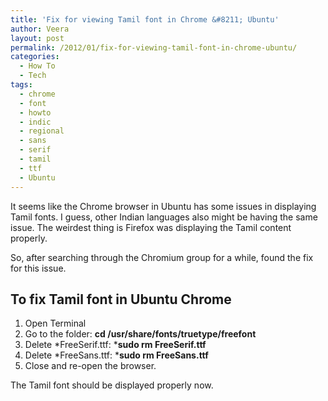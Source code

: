 ```yaml
---
title: 'Fix for viewing Tamil font in Chrome &#8211; Ubuntu'
author: Veera
layout: post
permalink: /2012/01/fix-for-viewing-tamil-font-in-chrome-ubuntu/
categories:
  - How To
  - Tech
tags:
  - chrome
  - font
  - howto
  - indic
  - regional
  - sans
  - serif
  - tamil
  - ttf
  - Ubuntu
---
```


It seems like the Chrome browser in Ubuntu has some issues in displaying Tamil fonts. I guess, other Indian languages also might be having the same issue. The weirdest thing is Firefox was displaying the Tamil content properly.

So, after searching through the Chromium group for a while, found the fix for this issue.

## To fix Tamil font in Ubuntu Chrome

1.  Open Terminal
2.  Go to the folder: **cd /usr/share/fonts/truetype/freefont**
3.  Delete *FreeSerif.ttf: ***sudo rm FreeSerif.ttf**
4.  Delete *FreeSans.ttf: ***sudo rm FreeSans.ttf**
5.  Close and re-open the browser.

The Tamil font should be displayed properly now.
